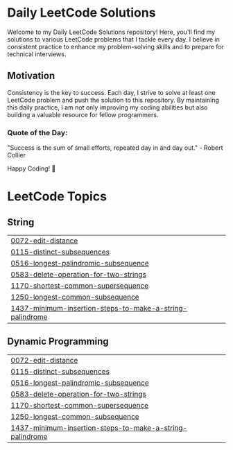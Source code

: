 # Daily LeetCode Solutions

Welcome to my Daily LeetCode Solutions repository! Here, you'll find my solutions to various LeetCode problems that I tackle every day. I believe in consistent practice to enhance my problem-solving skills and to prepare for technical interviews.

## Motivation

Consistency is the key to success. Each day, I strive to solve at least one LeetCode problem and push the solution to this repository. By maintaining this daily practice, I am not only improving my coding abilities but also building a valuable resource for fellow programmers.

### Quote of the Day:
"Success is the sum of small efforts, repeated day in and day out." - Robert Collier

Happy Coding! 🚀

<!---LeetCode Topics Start-->
# LeetCode Topics
## String
|  |
| ------- |
| [0072-edit-distance](https://github.com/patelalay231/Leetcode-Problem-Solutions/tree/master/0072-edit-distance) |
| [0115-distinct-subsequences](https://github.com/patelalay231/Leetcode-Problem-Solutions/tree/master/0115-distinct-subsequences) |
| [0516-longest-palindromic-subsequence](https://github.com/patelalay231/Leetcode-Problem-Solutions/tree/master/0516-longest-palindromic-subsequence) |
| [0583-delete-operation-for-two-strings](https://github.com/patelalay231/Leetcode-Problem-Solutions/tree/master/0583-delete-operation-for-two-strings) |
| [1170-shortest-common-supersequence](https://github.com/patelalay231/Leetcode-Problem-Solutions/tree/master/1170-shortest-common-supersequence) |
| [1250-longest-common-subsequence](https://github.com/patelalay231/Leetcode-Problem-Solutions/tree/master/1250-longest-common-subsequence) |
| [1437-minimum-insertion-steps-to-make-a-string-palindrome](https://github.com/patelalay231/Leetcode-Problem-Solutions/tree/master/1437-minimum-insertion-steps-to-make-a-string-palindrome) |
## Dynamic Programming
|  |
| ------- |
| [0072-edit-distance](https://github.com/patelalay231/Leetcode-Problem-Solutions/tree/master/0072-edit-distance) |
| [0115-distinct-subsequences](https://github.com/patelalay231/Leetcode-Problem-Solutions/tree/master/0115-distinct-subsequences) |
| [0516-longest-palindromic-subsequence](https://github.com/patelalay231/Leetcode-Problem-Solutions/tree/master/0516-longest-palindromic-subsequence) |
| [0583-delete-operation-for-two-strings](https://github.com/patelalay231/Leetcode-Problem-Solutions/tree/master/0583-delete-operation-for-two-strings) |
| [1170-shortest-common-supersequence](https://github.com/patelalay231/Leetcode-Problem-Solutions/tree/master/1170-shortest-common-supersequence) |
| [1250-longest-common-subsequence](https://github.com/patelalay231/Leetcode-Problem-Solutions/tree/master/1250-longest-common-subsequence) |
| [1437-minimum-insertion-steps-to-make-a-string-palindrome](https://github.com/patelalay231/Leetcode-Problem-Solutions/tree/master/1437-minimum-insertion-steps-to-make-a-string-palindrome) |
<!---LeetCode Topics End-->